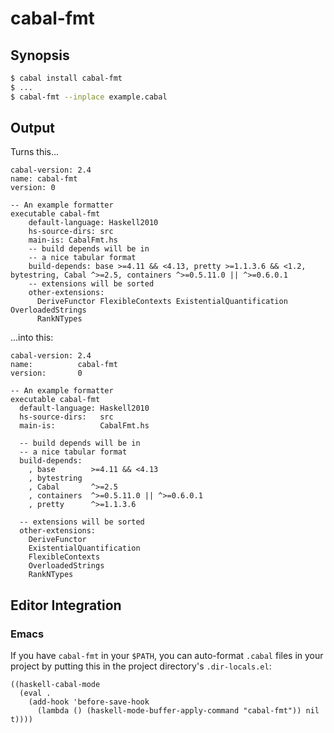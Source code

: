 # cabal-fmt

## Synopsis

```sh
$ cabal install cabal-fmt
$ ...
$ cabal-fmt --inplace example.cabal
```

## Output

Turns this...

```cabal
cabal-version: 2.4
name: cabal-fmt
version: 0

-- An example formatter
executable cabal-fmt
    default-language: Haskell2010
    hs-source-dirs: src 
    main-is: CabalFmt.hs
    -- build depends will be in
    -- a nice tabular format
    build-depends: base >=4.11 && <4.13, pretty >=1.1.3.6 && <1.2, bytestring, Cabal ^>=2.5, containers ^>=0.5.11.0 || ^>=0.6.0.1
    -- extensions will be sorted
    other-extensions:
      DeriveFunctor FlexibleContexts ExistentialQuantification OverloadedStrings
      RankNTypes
```

...into this:

```cabal
cabal-version: 2.4
name:          cabal-fmt
version:       0

-- An example formatter
executable cabal-fmt
  default-language: Haskell2010
  hs-source-dirs:   src
  main-is:          CabalFmt.hs

  -- build depends will be in
  -- a nice tabular format
  build-depends:
    , base        >=4.11 && <4.13
    , bytestring
    , Cabal       ^>=2.5
    , containers  ^>=0.5.11.0 || ^>=0.6.0.1
    , pretty      ^>=1.1.3.6

  -- extensions will be sorted
  other-extensions:
    DeriveFunctor
    ExistentialQuantification
    FlexibleContexts
    OverloadedStrings
    RankNTypes
```

## Editor Integration

### Emacs

If you have `cabal-fmt` in your `$PATH`, you can auto-format `.cabal` files in
your project by putting this in the project directory's `.dir-locals.el`:

```elisp
((haskell-cabal-mode
  (eval .
    (add-hook 'before-save-hook
      (lambda () (haskell-mode-buffer-apply-command "cabal-fmt")) nil t))))
```
